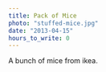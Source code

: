 ```yaml
---
title: Pack of Mice
photo: "stuffed-mice.jpg"
date: "2013-04-15"
hours_to_write: 0
---
```


A bunch of mice from ikea.
